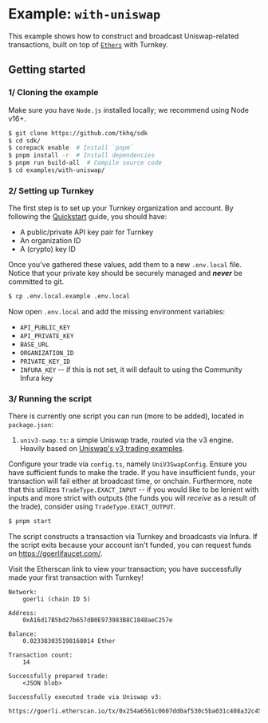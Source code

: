 # Example: `with-uniswap`

This example shows how to construct and broadcast Uniswap-related transactions, built on top of [`Ethers`](https://docs.ethers.org/v5/api/signer/) with Turnkey.

## Getting started

### 1/ Cloning the example

Make sure you have `Node.js` installed locally; we recommend using Node v16+.

```bash
$ git clone https://github.com/tkhq/sdk
$ cd sdk/
$ corepack enable  # Install `pnpm`
$ pnpm install -r  # Install dependencies
$ pnpm run build-all  # Compile source code
$ cd examples/with-uniswap/
```

### 2/ Setting up Turnkey

The first step is to set up your Turnkey organization and account. By following the [Quickstart](https://turnkey.readme.io/docs/quickstart) guide, you should have:

- A public/private API key pair for Turnkey
- An organization ID
- A (crypto) key ID

Once you've gathered these values, add them to a new `.env.local` file. Notice that your private key should be securely managed and **_never_** be committed to git.

```bash
$ cp .env.local.example .env.local
```

Now open `.env.local` and add the missing environment variables:

- `API_PUBLIC_KEY`
- `API_PRIVATE_KEY`
- `BASE_URL`
- `ORGANIZATION_ID`
- `PRIVATE_KEY_ID`
- `INFURA_KEY` -- if this is not set, it will default to using the Community Infura key

### 3/ Running the script

There is currently one script you can run (more to be added), located in `package.json`:

1. `univ3-swap.ts`: a simple Uniswap trade, routed via the v3 engine. Heavily based on [Uniswap's v3 trading examples](https://github.com/Uniswap/examples/tree/main/v3-sdk/trading/).

Configure your trade via `config.ts`, namely `UniV3SwapConfig`. Ensure you have sufficient funds to make the trade. If you have insufficient funds, your transaction will fail either at broadcast time, or onchain. Furthermore, note that this utilizes `TradeType.EXACT_INPUT` -- if you would like to be lenient with inputs and more strict with outputs (the funds you will _receive_ as a result of the trade), consider using `TradeType.EXACT_OUTPUT`.

```bash
$ pnpm start
```

The script constructs a transaction via Turnkey and broadcasts via Infura. If the script exits because your account isn't funded, you can request funds on https://goerlifaucet.com/.

Visit the Etherscan link to view your transaction; you have successfully made your first transaction with Turnkey!

```
Network:
	goerli (chain ID 5)

Address:
	0xA16d17B5bd27b657dB0E973983B8C1848aeC257e

Balance:
	0.023383035198168014 Ether

Transaction count:
	14

Successfully prepared trade:
	<JSON blob>

Successfully executed trade via Uniswap v3:
	https://goerli.etherscan.io/tx/0x254a6561c0607dd0af530c5ba031c408a32c4554b73a87cac8490b12e42b5b92
```
